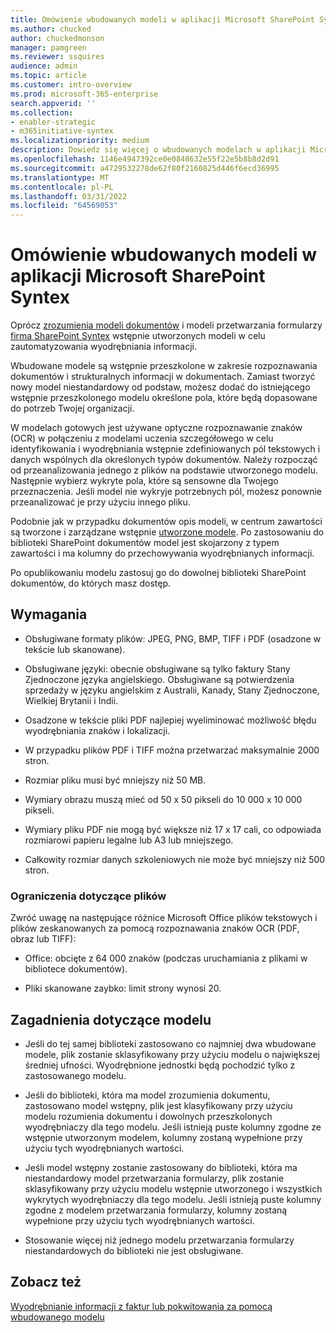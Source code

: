 ```yaml
---
title: Omówienie wbudowanych modeli w aplikacji Microsoft SharePoint Syntex
ms.author: chucked
author: chuckedmonson
manager: pamgreen
ms.reviewer: ssquires
audience: admin
ms.topic: article
ms.customer: intro-overview
ms.prod: microsoft-365-enterprise
search.appverid: ''
ms.collection:
- enabler-strategic
- m365initiative-syntex
ms.localizationpriority: medium
description: Dowiedz się więcej o wbudowanych modelach w aplikacji Microsoft SharePoint Syntex.
ms.openlocfilehash: 1146e4947392ce0e0848632e55f22e5b8b8d2d91
ms.sourcegitcommit: a4729532278de62f80f2160825d446f6ecd36995
ms.translationtype: MT
ms.contentlocale: pl-PL
ms.lasthandoff: 03/31/2022
ms.locfileid: "64569053"
---
```

# <a name="prebuilt-models-overview-in-microsoft-sharepoint-syntex"></a>Omówienie wbudowanych modeli w aplikacji Microsoft SharePoint Syntex

Oprócz [zrozumienia modeli dokumentów](document-understanding-overview.md) i modeli przetwarzania formularzy [firma SharePoint Syntex](form-processing-overview.md) wstępnie utworzonych modeli w celu zautomatyzowania wyodrębniania informacji.

Wbudowane modele są wstępnie przeszkolone w zakresie rozpoznawania dokumentów i strukturalnych informacji w dokumentach. Zamiast tworzyć nowy model niestandardowy od podstaw, możesz dodać do istniejącego wstępnie przeszkolonego modelu określone pola, które będą dopasowane do potrzeb Twojej organizacji. 

W modelach gotowych jest używane optyczne rozpoznawanie znaków (OCR) w połączeniu z modelami uczenia szczegółowego w celu identyfikowania i wyodrębniania wstępnie zdefiniowanych pól tekstowych i danych wspólnych dla określonych typów dokumentów. Należy rozpocząć od przeanalizowania jednego z plików na podstawie utworzonego modelu. Następnie wybierz wykryte pola, które są sensowne dla Twojego przeznaczenia. Jeśli model nie wykryje potrzebnych pól, możesz ponownie przeanalizować je przy użyciu innego pliku.

Podobnie jak w przypadku dokumentów opis modeli, w centrum zawartości są tworzone i zarządzane wstępnie [utworzone modele](create-a-content-center.md). Po zastosowaniu do biblioteki SharePoint dokumentów model jest skojarzony z typem zawartości i ma kolumny do przechowywania wyodrębnianych informacji. 

Po opublikowaniu modelu zastosuj go do dowolnej biblioteki SharePoint dokumentów, do których masz dostęp.  

## <a name="requirements"></a>Wymagania

- Obsługiwane formaty plików: JPEG, PNG, BMP, TIFF i PDF (osadzone w tekście lub skanowane).

- Obsługiwane języki: obecnie obsługiwane są tylko faktury Stany Zjednoczone języka angielskiego. Obsługiwane są potwierdzenia sprzedaży w języku angielskim z Australii, Kanady, Stany Zjednoczone, Wielkiej Brytanii i Indii.

- Osadzone w tekście pliki PDF najlepiej wyeliminować możliwość błędu wyodrębniania znaków i lokalizacji.

- W przypadku plików PDF i TIFF można przetwarzać maksymalnie 2000 stron.

- Rozmiar pliku musi być mniejszy niż 50 MB.

- Wymiary obrazu muszą mieć od 50 x 50 pikseli do 10 000 x 10 000 pikseli.

- Wymiary pliku PDF nie mogą być większe niż 17 x 17 cali, co odpowiada rozmiarowi papieru legalne lub A3 lub mniejszego.

- Całkowity rozmiar danych szkoleniowych nie może być mniejszy niż 500 stron.

### <a name="file-limitations"></a>Ograniczenia dotyczące plików

Zwróć uwagę na następujące różnice Microsoft Office plików tekstowych i plików zeskanowanych za pomocą rozpoznawania znaków OCR (PDF, obraz lub TIFF):

- Office: obcięte z 64 000 znaków (podczas uruchamiania z plikami w bibliotece dokumentów).

- Pliki skanowane zaybko:  limit strony wynosi 20.  

## <a name="model-considerations"></a>Zagadnienia dotyczące modelu

- Jeśli do tej samej biblioteki zastosowano co najmniej dwa wbudowane modele, plik zostanie sklasyfikowany przy użyciu modelu o największej średniej ufności. Wyodrębnione jednostki będą pochodzić tylko z zastosowanego modelu.

- Jeśli do biblioteki, która ma model zrozumienia dokumentu, zastosowano model wstępny, plik jest klasyfikowany przy użyciu modelu rozumienia dokumentu i dowolnych przeszkolonych wyodrębniaczy dla tego modelu. Jeśli istnieją puste kolumny zgodne ze wstępnie utworzonym modelem, kolumny zostaną wypełnione przy użyciu tych wyodrębnianych wartości.

- Jeśli model wstępny zostanie zastosowany do biblioteki, która ma niestandardowy model przetwarzania formularzy, plik zostanie sklasyfikowany przy użyciu modelu wstępnie utworzonego i wszystkich wykrytych wyodrębniaczy dla tego modelu. Jeśli istnieją puste kolumny zgodne z modelem przetwarzania formularzy, kolumny zostaną wypełnione przy użyciu tych wyodrębnianych wartości.

- Stosowanie więcej niż jednego modelu przetwarzania formularzy niestandardowych do biblioteki nie jest obsługiwane.


## <a name="see-also"></a>Zobacz też

[Wyodrębnianie informacji z faktur lub pokwitowania za pomocą wbudowanego modelu](prebuilt-overview.md)
 

